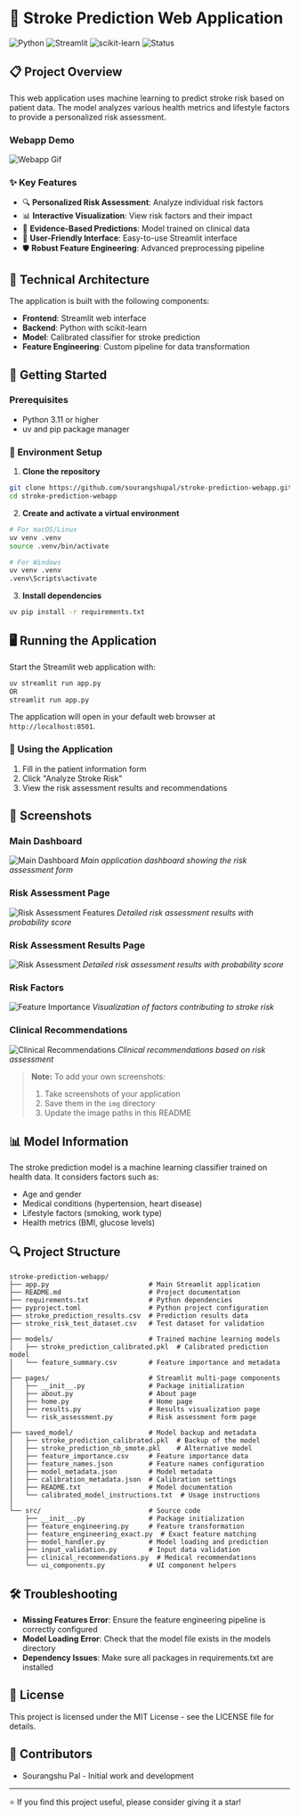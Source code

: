 # 🧠 Stroke Prediction Web Application

![Python](https://img.shields.io/badge/Python-3.9%2B-blue)
![Streamlit](https://img.shields.io/badge/Streamlit-1.30%2B-red)
![scikit-learn](https://img.shields.io/badge/scikit--learn-1.3%2B-orange)
![Status](https://img.shields.io/badge/Status-Active-brightgreen)

## 📋 Project Overview

This web application uses machine learning to predict stroke risk based on patient data. The model analyzes various health metrics and lifestyle factors to provide a personalized risk assessment.

### Webapp Demo

![Webapp Gif](img/webapp.gif)

### ✨ Key Features

- 🔍 **Personalized Risk Assessment**: Analyze individual risk factors
- 📊 **Interactive Visualization**: View risk factors and their impact
- 🧪 **Evidence-Based Predictions**: Model trained on clinical data
- 📱 **User-Friendly Interface**: Easy-to-use Streamlit interface
- 🛡️ **Robust Feature Engineering**: Advanced preprocessing pipeline

## 🔧 Technical Architecture

The application is built with the following components:

- **Frontend**: Streamlit web interface
- **Backend**: Python with scikit-learn
- **Model**: Calibrated classifier for stroke prediction
- **Feature Engineering**: Custom pipeline for data transformation

## 🚀 Getting Started

### Prerequisites

- Python 3.11 or higher
- uv and pip package manager

### 🔄 Environment Setup

1. **Clone the repository**

```bash
git clone https://github.com/sourangshupal/stroke-prediction-webapp.git
cd stroke-prediction-webapp
```

2. **Create and activate a virtual environment**

```bash
# For macOS/Linux
uv venv .venv
source .venv/bin/activate

# For Windows
uv venv .venv
.venv\Scripts\activate
```

3. **Install dependencies**

```bash
uv pip install -r requirements.txt
```

## 🖥️ Running the Application

Start the Streamlit web application with:

```bash
uv streamlit run app.py
OR
streamlit run app.py
```

The application will open in your default web browser at `http://localhost:8501`.

### 📱 Using the Application

1. Fill in the patient information form
2. Click "Analyze Stroke Risk"
3. View the risk assessment results and recommendations

## 📸 Screenshots

### Main Dashboard

![Main Dashboard](img/home.png)
*Main application dashboard showing the risk assessment form*

### Risk Assessment Page

![Risk Assessment Features](img/risk_assessment.png)
*Detailed risk assessment results with probability score*

### Risk Assessment Results Page

![Risk Assessment](img/risk_results.png)
*Detailed risk assessment results with probability score*


### Risk Factors

![Feature Importance](img/risk_factors.png)
*Visualization of factors contributing to stroke risk*

### Clinical Recommendations

![Clinical Recommendations](img/recommendations.png)
*Clinical recommendations based on risk assessment*

> **Note:** To add your own screenshots:
> 1. Take screenshots of your application
> 2. Save them in the `img` directory
> 3. Update the image paths in this README

## 📊 Model Information

The stroke prediction model is a machine learning classifier trained on health data. It considers factors such as:

- Age and gender
- Medical conditions (hypertension, heart disease)
- Lifestyle factors (smoking, work type)
- Health metrics (BMI, glucose levels)

## 🔍 Project Structure

```
stroke-prediction-webapp/
├── app.py                         # Main Streamlit application
├── README.md                      # Project documentation
├── requirements.txt               # Python dependencies
├── pyproject.toml                 # Python project configuration
├── stroke_prediction_results.csv  # Prediction results data
├── stroke_risk_test_dataset.csv   # Test dataset for validation
│
├── models/                        # Trained machine learning models
│   ├── stroke_prediction_calibrated.pkl  # Calibrated prediction model
│   └── feature_summary.csv        # Feature importance and metadata
│
├── pages/                         # Streamlit multi-page components
│   ├── __init__.py                # Package initialization
│   ├── about.py                   # About page
│   ├── home.py                    # Home page
│   ├── results.py                 # Results visualization page
│   └── risk_assessment.py         # Risk assessment form page
│
├── saved_model/                   # Model backup and metadata
│   ├── stroke_prediction_calibrated.pkl  # Backup of the model
│   ├── stroke_prediction_nb_smote.pkl    # Alternative model
│   ├── feature_importance.csv     # Feature importance data
│   ├── feature_names.json         # Feature names configuration
│   ├── model_metadata.json        # Model metadata
│   ├── calibration_metadata.json  # Calibration settings
│   ├── README.txt                 # Model documentation
│   └── calibrated_model_instructions.txt  # Usage instructions
│
└── src/                           # Source code
    ├── __init__.py                # Package initialization
    ├── feature_engineering.py     # Feature transformation
    ├── feature_engineering_exact.py  # Exact feature matching
    ├── model_handler.py           # Model loading and prediction
    ├── input_validation.py        # Input data validation
    ├── clinical_recommendations.py  # Medical recommendations
    └── ui_components.py           # UI component helpers
```

## 🛠️ Troubleshooting

- **Missing Features Error**: Ensure the feature engineering pipeline is correctly configured
- **Model Loading Error**: Check that the model file exists in the models directory
- **Dependency Issues**: Make sure all packages in requirements.txt are installed

## 📝 License

This project is licensed under the MIT License - see the LICENSE file for details.

## 👥 Contributors

- Sourangshu Pal - Initial work and development

---

⭐️ If you find this project useful, please consider giving it a star!